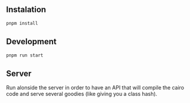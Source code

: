 ## Instalation

```bash
pnpm install
```

## Development

```bash
pnpm run start
```

## Server

Run alonside the server in order to have an API that will compile the cairo code and serve several goodies (like giving you a class hash).
